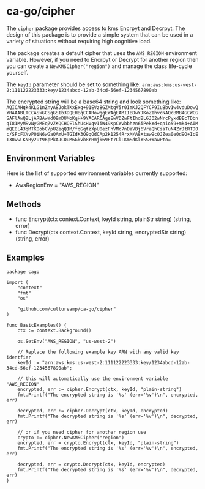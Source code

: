 # ca-go/cipher

The `cipher` package provides access to kms Encrpyt and Decrpyt. The design of this package is to provide a simple system that can be used in a variety of situations without requiring high cognitive load.

The package creates a default cipher that uses the `AWS_REGION` environment variable. However, if you need to Encrpyt or Decrypt for another region then you can create a `NewKMSCipher("region")` and manage the class life-cycle yourself.

The `keyId` parameter should be set to something like: `arn:aws:kms:us-west-2:111122223333:key/1234abcd-12ab-34cd-56ef-1234567890ab`

The encrypted string will be a base64 string and look something like: `AQICAHgk4KLG1nZnyA8JokTKxExg+91EVz8GZMtgV5r0ImKJ2QFYCP9IuBbv1w4vduDowQYRAAABLTCCASkGCSqGSIb3DQEHBqCCARowggEWAgEAMIIBDwYJKoZIhvcNAQcBMB4GCWCGSAFlAwQBLjARBAwYdO9mDUMoKgH+9YACARCAgeEwVDZwFtIhdBL6JO2wNrcPyxdBEcTDbnqI81MyMSvNyGMEqZvZKQCHQElShUsHVqvIiW49KpCWvbbhzn6iPekYd+qaio59+mk4+AIMmQE8L43qMTKOobC/pUZeqQ1M/fqGqtzXpU0ezFhVMc7nDaVBj6VraQhCsaTuN4ZrJtRTD0c/SFcFXNvP0iN6wGaQAmU+TGIdK3Q9qOdCAp2k1254RrxM/A8Xtaw9cOJZea0e0d9O+IcET30vwLKNBy2ut96pPkAJCDuM6Gkvb8rHmjk69Ft7ClLKmSdKlYSS+WawPto=`

## Environment Variables

Here is the list of supported environment variables currently supported:
- AwsRegionEnv    = "AWS_REGION"

## Methods

- func Encrypt(ctx context.Context, keyId string, plainStr string) (string, error)
- func Decrypt(ctx context.Context, keyId string, encryptedStr string) (string, error)

## Examples
```
package cago

import (
	"context"
	"fmt"
	"os"

	"github.com/cultureamp/ca-go/cipher"
)

func BasicExamples() {
	ctx := context.Background()

	os.SetEnv("AWS_REGION", "us-west-2")

	// Replace the following example key ARN with any valid key identfier
	keyId := "arn:aws:kms:us-west-2:111122223333:key/1234abcd-12ab-34cd-56ef-1234567890ab";

	// this will automatically use the environment variable "AWS_REGION"
	encrypted, err := cipher.Encrypt(ctx, keyId, "plain-string")
	fmt.Printf("The encrypted string is '%s' (err='%v')\n", encrypted, err)

	decrypted, err := cipher.Decrypt(ctx, keyId, encrypted)
	fmt.Printf("The decrypted string is '%s' (err='%v')\n", decrypted, err)

	// or if you need cipher for another region use
	crypto := cipher.NewKMSCipher("region")
	encrypted, err = crypto.Encrypt(ctx, keyId, "plain-string")
	fmt.Printf("The encrypted string is '%s' (err='%v')\n", encrypted, err)

	decrypted, err = crypto.Decrypt(ctx, keyId, encrypted)
	fmt.Printf("The decrypted string is '%s' (err='%v')\n", decrypted, err)
}
```
